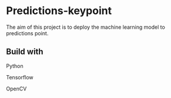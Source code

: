 # Predictions-keypoint

The aim of this project is to deploy the machine learning model to predictions point.


## Build with 

Python

Tensorflow

OpenCV





